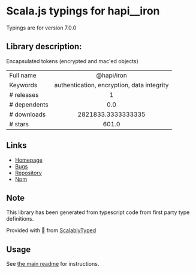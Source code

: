 
# Scala.js typings for hapi__iron

Typings are for version 7.0.0

## Library description:
Encapsulated tokens (encrypted and mac'ed objects)

|                    |                 |
| ------------------ | :-------------: |
| Full name          | @hapi/iron |
| Keywords           | authentication, encryption, data integrity |
| # releases         | 1 |
| # dependents       | 0.0 |
| # downloads        | 2821833.3333333335 |
| # stars            | 601.0 |

## Links
- [Homepage](https://github.com/hueniverse/iron#readme)
- [Bugs](https://github.com/hueniverse/iron/issues)
- [Repository](https://github.com/hueniverse/iron)
- [Npm](https://www.npmjs.com/package/%40hapi%2Firon)
    


## Note
This library has been generated from typescript code from first party type definitions.

Provided with :purple_heart: from [ScalablyTyped](https://github.com/oyvindberg/ScalablyTyped)

## Usage
See [the main readme](../../readme.md) for instructions.


